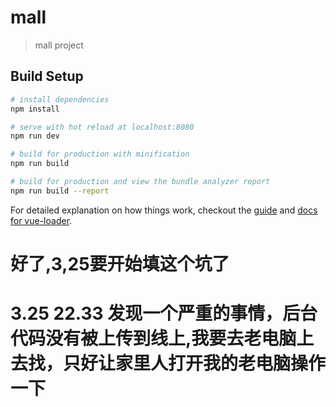 # mall

> mall project

## Build Setup

``` bash
# install dependencies
npm install

# serve with hot reload at localhost:8080
npm run dev

# build for production with minification
npm run build

# build for production and view the bundle analyzer report
npm run build --report
```

For detailed explanation on how things work, checkout the [guide](http://vuejs-templates.github.io/webpack/) and [docs for vue-loader](http://vuejs.github.io/vue-loader).


# 好了,3,25要开始填这个坑了
# 3.25 22.33 发现一个严重的事情，后台代码没有被上传到线上,我要去老电脑上去找，只好让家里人打开我的老电脑操作一下